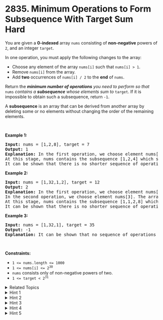 
# 2835. Minimum Operations to Form Subsequence With Target Sum<br> Hard

<p>You are given a <strong>0-indexed</strong> array <code>nums</code> consisting of <strong>non-negative</strong> powers of <code>2</code>, and an integer <code>target</code>.</p>

<p>In one operation, you must apply the following changes to the array:</p>

<ul>
	<li>Choose any element of the array <code>nums[i]</code> such that <code>nums[i] &gt; 1</code>.</li>
	<li>Remove <code>nums[i]</code> from the array.</li>
	<li>Add <strong>two</strong> occurrences of <code>nums[i] / 2</code> to the <strong>end</strong> of <code>nums</code>.</li>
</ul>

<p>Return the <em><strong>minimum number of operations</strong> you need to perform so that </em><code>nums</code><em> contains a <strong>subsequence</strong> whose elements sum to</em> <code>target</code>. If it is impossible to obtain such a subsequence, return <code>-1</code>.</p>

<p>A <strong>subsequence</strong> is an array that can be derived from another array by deleting some or no elements without changing the order of the remaining elements.</p>

<p>&nbsp;</p>
<p><strong class="example">Example 1:</strong></p>

<pre>
<strong>Input:</strong> nums = [1,2,8], target = 7
<strong>Output:</strong> 1
<strong>Explanation:</strong> In the first operation, we choose element nums[2]. The array becomes equal to nums = [1,2,4,4].
At this stage, nums contains the subsequence [1,2,4] which sums up to 7.
It can be shown that there is no shorter sequence of operations that results in a subsequnce that sums up to 7.
</pre>

<p><strong class="example">Example 2:</strong></p>

<pre>
<strong>Input:</strong> nums = [1,32,1,2], target = 12
<strong>Output:</strong> 2
<strong>Explanation:</strong> In the first operation, we choose element nums[1]. The array becomes equal to nums = [1,1,2,16,16].
In the second operation, we choose element nums[3]. The array becomes equal to nums = [1,1,2,16,8,8]
At this stage, nums contains the subsequence [1,1,2,8] which sums up to 12.
It can be shown that there is no shorter sequence of operations that results in a subsequence that sums up to 12.</pre>

<p><strong class="example">Example 3:</strong></p>

<pre>
<strong>Input:</strong> nums = [1,32,1], target = 35
<strong>Output:</strong> -1
<strong>Explanation:</strong> It can be shown that no sequence of operations results in a subsequence that sums up to 35.
</pre>

<p>&nbsp;</p>
<p><strong>Constraints:</strong></p>

<ul>
	<li><code>1 &lt;= nums.length &lt;= 1000</code></li>
	<li><code>1 &lt;= nums[i] &lt;= 2<sup>30</sup></code></li>
	<li><code>nums</code> consists only of non-negative powers of two.</li>
	<li><code>1 &lt;= target &lt; 2<sup>31</sup></code></li>
</ul>


<details>

<summary> Related Topics </summary>



</details>


<details>
<summary> Hint 1 </summary>
<div class="_1l1MA">if <code>target > sum(nums[i]) </code>, return <code>-1</code>. Otherwise, an answer exists</div>
</details>

<details>
<summary> Hint 2 </summary>
<div class="_1l1MA">Solve the problem for each set bit of <code>target</code>, independently, from least significant to most significant bit. </div>
</details>

<details>
<summary> Hint 3 </summary>
<div class="_1l1MA">For each set <code>bit</code> of <code>target</code> from least to most significant, let <code>X = sum(nums[i])</code> for <code>nums[i] <= 2^bit</code>.</div>
</details>

<details>
<summary> Hint 4 </summary>
<div class="_1l1MA">
if <code>X >= 2^bit</code>, repeatedly select the maximum <code>nums[i]</code> such that <code>nums[i]<=2^bit</code> that has not been selected yet, until the sum of selected elements equals <code>2^bit</code>. The selected <code>nums[i]</code> will be part of the subsequence whose elements sum to target, so those elements can not be selected again.
</div>
</details>

<details>
<summary> Hint 5 </summary>
<div class="_1l1MA">Otherwise, select the smallest <code>nums[i]</code> such that <code>nums[i] > 2^bit</code>, delete <code>nums[i]</code> and add two occurences of <code>nums[i]/2</code>. Without moving to the next <code>bit</code>, go back to the step in hint 3.</div>
</details>